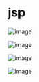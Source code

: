 # jsp

![image](https://user-images.githubusercontent.com/81903928/154256056-092ab220-9271-47a1-9e81-35f10e8e73e6.png)

![image](https://user-images.githubusercontent.com/81903928/154256253-335ef2a1-65dc-4311-90bb-7a3a166d4cc9.png)

![image](https://user-images.githubusercontent.com/81903928/154259048-1244d523-e37d-4414-897d-3872d6758ee1.png)

![image](https://user-images.githubusercontent.com/81903928/154259548-febfaf7d-ece3-4796-a11f-1887dd68ec95.png)
